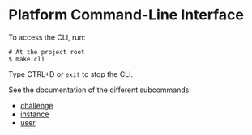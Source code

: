 # Platform Command-Line Interface

To access the CLI, run:

```shell
# At the project root
$ make cli
```

Type CTRL+D or `exit` to stop the CLI.

See the documentation of the different subcommands:

- [challenge](challenge_commands.md)
- [instance](instance_commands.md)
- [user](user_commands.md)

